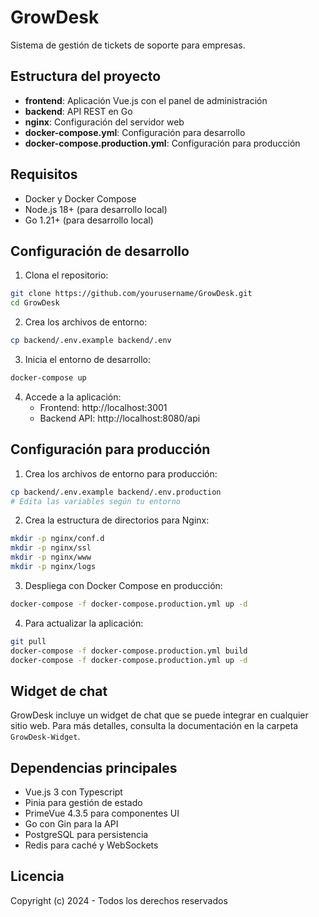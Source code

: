# GrowDesk

Sistema de gestión de tickets de soporte para empresas.

## Estructura del proyecto

- **frontend**: Aplicación Vue.js con el panel de administración
- **backend**: API REST en Go
- **nginx**: Configuración del servidor web
- **docker-compose.yml**: Configuración para desarrollo
- **docker-compose.production.yml**: Configuración para producción

## Requisitos

- Docker y Docker Compose
- Node.js 18+ (para desarrollo local)
- Go 1.21+ (para desarrollo local)

## Configuración de desarrollo

1. Clona el repositorio:
```bash
git clone https://github.com/yourusername/GrowDesk.git
cd GrowDesk
```

2. Crea los archivos de entorno:
```bash
cp backend/.env.example backend/.env
```

3. Inicia el entorno de desarrollo:
```bash
docker-compose up
```

4. Accede a la aplicación:
   - Frontend: http://localhost:3001
   - Backend API: http://localhost:8080/api

## Configuración para producción

1. Crea los archivos de entorno para producción:
```bash
cp backend/.env.example backend/.env.production
# Edita las variables según tu entorno
```

2. Crea la estructura de directorios para Nginx:
```bash
mkdir -p nginx/conf.d
mkdir -p nginx/ssl
mkdir -p nginx/www
mkdir -p nginx/logs
```

3. Despliega con Docker Compose en producción:
```bash
docker-compose -f docker-compose.production.yml up -d
```

4. Para actualizar la aplicación:
```bash
git pull
docker-compose -f docker-compose.production.yml build
docker-compose -f docker-compose.production.yml up -d
```

## Widget de chat

GrowDesk incluye un widget de chat que se puede integrar en cualquier sitio web. Para más detalles, consulta la documentación en la carpeta `GrowDesk-Widget`.

## Dependencias principales

- Vue.js 3 con Typescript
- Pinia para gestión de estado
- PrimeVue 4.3.5 para componentes UI
- Go con Gin para la API
- PostgreSQL para persistencia
- Redis para caché y WebSockets

## Licencia

Copyright (c) 2024 - Todos los derechos reservados 